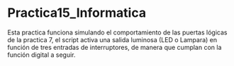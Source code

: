 # Practica15_Informatica
Esta practica funciona simulando el comportamiento de las puertas lógicas de la practica 7, el script activa una salida luminosa (LED o Lampara) en función de tres entradas de interruptores, de manera que cumplan con la función digital a seguir.
